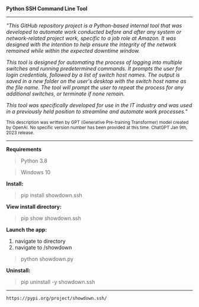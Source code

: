 **Python SSH Command Line Tool**
___

*"This GitHub repository project is a Python-based internal tool that was developed to automate work conducted before and after any system or network-related project work, specific to a job role at Amazon. It was designed with the intention to help ensure the integrity of the network remained while within the expected downtime window.* 

*This tool is designed for automating the process of logging into multiple switches and running predetermined commands. It prompts the user for login credentials, followed by a list of switch host names. The output is saved in a new folder on the user's desktop with the switch host name as the file name. The tool will prompt the user to repeat the process for any additional switches, or terminate if none remain.*

*This tool was specifically developed for use in the IT industry and was used in a previously held position to streamline and automate work processes."*

<sub>This description was written by GPT (Generative Pre-training Transformer) model created by OpenAI. No specific version number has been provided at this time. ChatGPT Jan 9th, 2023 release.</sub>
___

**Requirements**
>Python 3.8

>Windows 10

**Install:**

>pip install showdown.ssh

**View install directory:**

>pip show showdown.ssh

**Launch the app:**

1. navigate to directory 
2. navigate to /showdown
>python showdown.py

**Uninstall:**

>pip uninstall -y showdown.ssh
___

`https://pypi.org/project/showdown.ssh/`
